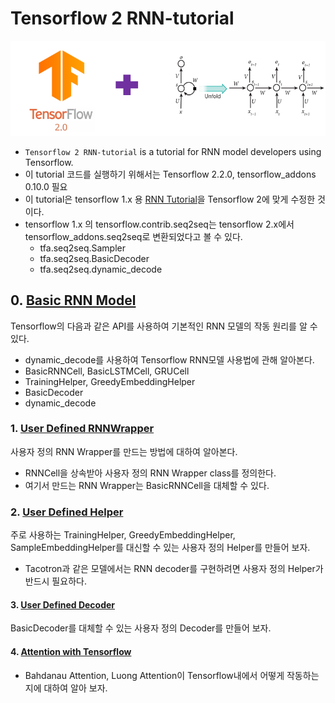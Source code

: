 # Tensorflow 2 RNN-tutorial

<p align="center"><img width="700" src="TF2-RNN.png" />  </p>

- `Tensorflow 2 RNN-tutorial` is a tutorial for RNN model developers using Tensorflow.
- 이 tutorial 코드를 실행하기 위해서는 Tensorflow 2.2.0, tensorflow_addons 0.10.0 필요
- 이 tutorial은 tensorflow 1.x 용 [RNN Tutorial](https://github.com/hccho2/Tensorflow-RNN-Tutorial)을 Tensorflow 2에 맞게 수정한 것이다.
- tensorflow 1.x 의 tensorflow.contrib.seq2seq는 tensorflow 2.x에서 tensorflow_addons.seq2seq로 변환되었다고 볼 수 있다.
    * tfa.seq2seq.Sampler
    * tfa.seq2seq.BasicDecoder
    * tfa.seq2seq.dynamic_decode


## 0. [Basic RNN Model](https://github.com/hccho2/RNN-Tutorial/tree/master/0.%20Basic)
Tensorflow의 다음과 같은 API를 사용하여 기본적인 RNN 모델의 작동 원리를 알 수 있다.
- dynamic_decode를 사용하여 Tensorflow RNN모델 사용법에 관해 알아본다.
- BasicRNNCell, BasicLSTMCell, GRUCell
- TrainingHelper, GreedyEmbeddingHelper
- BasicDecoder
- dynamic_decode

### 1. [User Defined RNNWrapper](https://github.com/hccho2/RNN-Tutorial/tree/master/1.%20RNNWrapper) 
사용자 정의 RNN Wrapper를 만드는 방법에 대하여 알아본다. 
- RNNCell을 상속받아 사용자 정의 RNN Wrapper class를 정의한다.
- 여기서 만드는 RNN Wrapper는 BasicRNNCell을 대체할 수 있다.





### 2. [User Defined Helper](https://github.com/hccho2/Tensorflow-RNN-Tutorial/tree/master/2.%20User%20Defined%20Helper)
주로 사용하는 TrainingHelper, GreedyEmbeddingHelper, SampleEmbeddingHelper를 대신할 수 있는 사용자 정의 Helper를 만들어 보자.
- Tacotron과 같은 모델에서는 RNN decoder를 구현하려면 사용자 정의 Helper가 반드시 필요하다.


#### 3. [User Defined Decoder](https://github.com/hccho2/Tensorflow-RNN-Tutorial/tree/master/3.%20User%20Defined%20Decoder)
BasicDecoder를 대체할 수 있는 사용자 정의 Decoder를 만들어 보자.



#### 4. [Attention with Tensorflow](https://github.com/hccho2/Tensorflow-RNN-Tutorial/tree/master/4.%20Attention%20with%20Tensorflow)
- Bahdanau Attention, Luong Attention이 Tensorflow내에서 어떻게 작동하는지에 대하여 알아 보자.

